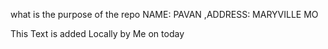 what is the purpose of the repo NAME: PAVAN ,ADDRESS: MARYVILLE MO

This Text is added Locally by Me on today

